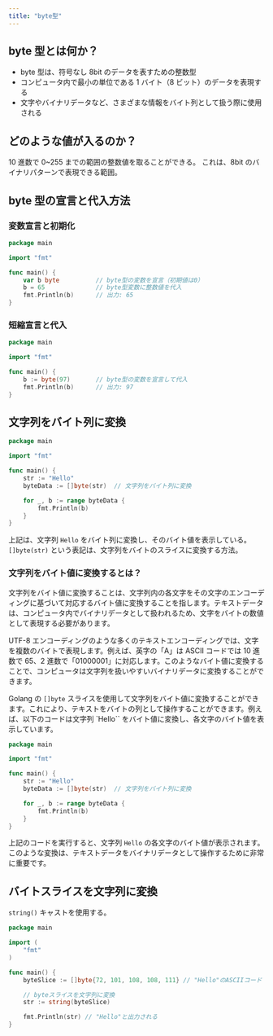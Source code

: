 ```yaml
---
title: "byte型"
---
```


## byte 型とは何か？

- byte 型は、符号なし 8bit のデータを表すための整数型
- コンピュータ内で最小の単位である 1 バイト（8 ビット）のデータを表現する
- 文字やバイナリデータなど、さまざまな情報をバイト列として扱う際に使用される

## どのような値が入るのか？

10 進数で 0~255 までの範囲の整数値を取ることができる。
これは、8bit のバイナリパターンで表現できる範囲。

## byte 型の宣言と代入方法

### 変数宣言と初期化

```go
package main

import "fmt"

func main() {
    var b byte          // byte型の変数を宣言（初期値は0）
    b = 65              // byte型変数に整数値を代入
    fmt.Println(b)      // 出力: 65
}
```

### 短縮宣言と代入

```go
package main

import "fmt"

func main() {
    b := byte(97)       // byte型の変数を宣言して代入
    fmt.Println(b)      // 出力: 97
}
```

## 文字列をバイト列に変換

```go
package main

import "fmt"

func main() {
    str := "Hello"
    byteData := []byte(str)  // 文字列をバイト列に変換

    for _, b := range byteData {
        fmt.Println(b)
    }
}
```

上記は、文字列 `Hello` をバイト列に変換し、そのバイト値を表示している。
`[]byte(str)` という表記は、文字列をバイトのスライスに変換する方法。

### 文字列をバイト値に変換するとは？

文字列をバイト値に変換することは、文字列内の各文字をその文字のエンコーディングに基づいて対応するバイト値に変換することを指します。テキストデータは、コンピュータ内でバイナリデータとして扱われるため、文字をバイトの数値として表現する必要があります。

UTF-8 エンコーディングのような多くのテキストエンコーディングでは、文字を複数のバイトで表現します。例えば、英字の「A」は ASCII コードでは 10 進数で 65、2 進数で「01000001」に対応します。このようなバイト値に変換することで、コンピュータは文字列を扱いやすいバイナリデータに変換することができます。

Golang の `[]byte` スライスを使用して文字列をバイト値に変換することができます。これにより、テキストをバイトの列として操作することができます。例えば、以下のコードは文字列 `Hello`` をバイト値に変換し、各文字のバイト値を表示しています。

```go
package main

import "fmt"

func main() {
    str := "Hello"
    byteData := []byte(str)  // 文字列をバイト列に変換

    for _, b := range byteData {
        fmt.Println(b)
    }
}
```

上記のコードを実行すると、文字列 `Hello` の各文字のバイト値が表示されます。このような変換は、テキストデータをバイナリデータとして操作するために非常に重要です。

## バイトスライスを文字列に変換

`string()` キャストを使用する。

```go
package main

import (
	"fmt"
)

func main() {
	byteSlice := []byte{72, 101, 108, 108, 111} // "Hello"のASCIIコード

	// byteスライスを文字列に変換
	str := string(byteSlice)

	fmt.Println(str) // "Hello"と出力される
}

```
